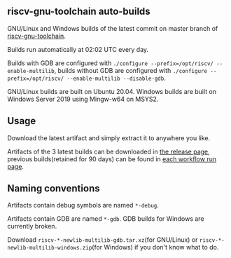 ## riscv-gnu-toolchain auto-builds

GNU/Linux and Windows builds of the latest commit on master branch of [riscv-gnu-toolchain](https://github.com/riscv-collab/riscv-gnu-toolchain).

Builds run automatically at 02:02 UTC every day.

Builds with GDB are configured with `./configure --prefix=/opt/riscv/ --enable-multilib`, builds without GDB are configured with `./configure --prefix=/opt/riscv/ --enable-multilib --disable-gdb`.

GNU/Linux builds are built on Ubuntu 20.04. Windows builds are built on Windows Server 2019 using Mingw-w64 on MSYS2.

## Usage

Download the latest artifact and simply extract it to anywhere you like.

Artifacts of the 3 latest builds can be downloaded in [the release page](https://github.com/NKID00/riscv-gnu-toolchain-builds/releases), previous builds(retained for 90 days) can be found in [each workflow run page](https://github.com/NKID00/riscv-gnu-toolchain-builds/actions).

## Naming conventions

Artifacts contain debug symbols are named `*-debug`.

Artifacts contain GDB are named `*-gdb`. GDB builds for Windows are currently broken.

Download `riscv-*-newlib-multilib-gdb.tar.xz`(for GNU/Linux) or `riscv-*-newlib-multilib-windows.zip`(for Windows) if you don't know what to do.
